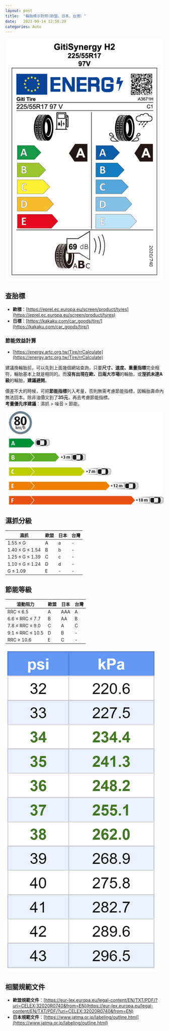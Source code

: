 ```yaml
---
layout: post
title:  "輪胎標示對照(歐盟、日本、台灣）"
date:   2021-09-14 12:58:29
categories: Auto
---
```


![Giti H2](/images/mobile01-03938a4db5623e33ffa69c10d48dc387.png)

## 查胎標

- **歐標**：[https://eprel.ec.europa.eu/screen/product/tyres](https://eprel.ec.europa.eu/screen/product/tyres)
- **日標**：[https://kakaku.com/car_goods/tire/](https://kakaku.com/car_goods/tire/)

### 節能效益計算
- [https://energy.artc.org.tw/Tire/rrCalculate](https://energy.artc.org.tw/Tire/rrCalculate)

建議換輪胎前，可以先到上面幾個網站查詢，只要**尺寸、速度、重量指標**完全相符，輪胎基本上就是相同的。而**沒有出現在歐、日兩大市場**的輪胎，或**溼抓未達A級**的輪胎，**建議避開**。

價差不大的時候，可把**節能指標**列入考量，否則無需考慮節能指標，因輪胎壽命內無法回本。除非油價又到了**35元**，再去考慮節能指標。  
**考量優先序建議**：濕抓 > 噪音 > 節能。

![濕抓等級之間，相對剎車距離](/images/mobile01-1e245a3ac8d082974c6b38239840089d.jpg)

## 濕抓分級

| 濕抓 | 歐盟 | 日本 | 台灣 |
|------|------|------|------|
| 1.55 ≤ G | A | a | - |
| 1.40 ≤ G ≤ 1.54 | B | b | - |
| 1.25 ≤ G ≤ 1.39 | C | c | - |
| 1.10 ≤ G ≤ 1.24 | D | d | - |
| G ≤ 1.09 | E | - | - |

## 節能等級

| 滾動阻力 | 歐盟 | 日本 | 台灣 |
|----------|------|------|------|
| RRC ≤ 6.5 | A | AAA | A |
| 6.6 ≤ RRC ≤ 7.7 | B | AA | B |
| 7.8 ≤ RRC ≤ 9.0 | C | A | C |
| 9.1 ≤ RRC ≤ 10.5 | D | B | - |
| RRC ≥ 10.6 | E | C | - |

![胎壓對照表(PSI to kPa)](/images/mobile01-3a413ceba6594710aed045a9e2d333d6.png)

## 相關規範文件

- **歐盟規範文件**：[https://eur-lex.europa.eu/legal-content/EN/TXT/PDF/?uri=CELEX:32020R0740&from=EN](https://eur-lex.europa.eu/legal-content/EN/TXT/PDF/?uri=CELEX:32020R0740&from=EN)
- **日本規範文件**：[https://www.jatma.or.jp/labeling/outline.html](https://www.jatma.or.jp/labeling/outline.html)
